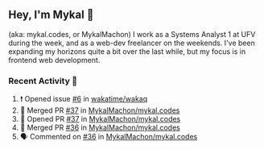 ## Hey, I'm Mykal 👋 
(aka: mykal.codes, or MykalMachon) I work as a Systems Analyst 1 at UFV during the week, and as a web-dev freelancer on the weekends. I've been expanding my horizons quite a bit over the last while, but my focus is in frontend web development.  

### Recent Activity 🚀

<!--START_SECTION:activity-->
1. ❗️ Opened issue [#6](https://github.com/wakatime/wakaq/issues/6) in [wakatime/wakaq](https://github.com/wakatime/wakaq)
2. 🎉 Merged PR [#37](https://github.com/MykalMachon/mykal.codes/pull/37) in [MykalMachon/mykal.codes](https://github.com/MykalMachon/mykal.codes)
3. 💪 Opened PR [#37](https://github.com/MykalMachon/mykal.codes/pull/37) in [MykalMachon/mykal.codes](https://github.com/MykalMachon/mykal.codes)
4. 🎉 Merged PR [#36](https://github.com/MykalMachon/mykal.codes/pull/36) in [MykalMachon/mykal.codes](https://github.com/MykalMachon/mykal.codes)
5. 🗣 Commented on [#36](https://github.com/MykalMachon/mykal.codes/issues/36) in [MykalMachon/mykal.codes](https://github.com/MykalMachon/mykal.codes)
<!--END_SECTION:activity-->
